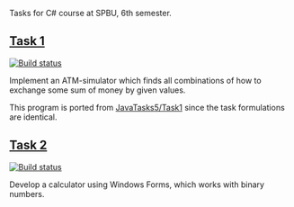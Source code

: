 Tasks for C# course at SPBU, 6th semester.

## [Task 1](https://github.com/al3xbr0/CSharpTasks6/tree/master/Task1)
[![Build status](https://ci.appveyor.com/api/projects/status/namys448uc159g6s?svg=true)](https://ci.appveyor.com/project/al3xbr0/csharptasks6-1)

Implement an ATM-simulator which finds all combinations of how to exchange some sum of money by given values.

This program is ported from [JavaTasks5/Task1](https://github.com/al3xbr0/JavaTasks5/tree/master/Task1) since the task formulations are identical.

## [Task 2](https://github.com/al3xbr0/CSharpTasks6/tree/master/Task2)
[![Build status](https://ci.appveyor.com/api/projects/status/x1q5xsyyiyvfqfpf?svg=true)](https://ci.appveyor.com/project/al3xbr0/csharptasks6-2)

Develop a calculator using Windows Forms, which works with binary numbers.
